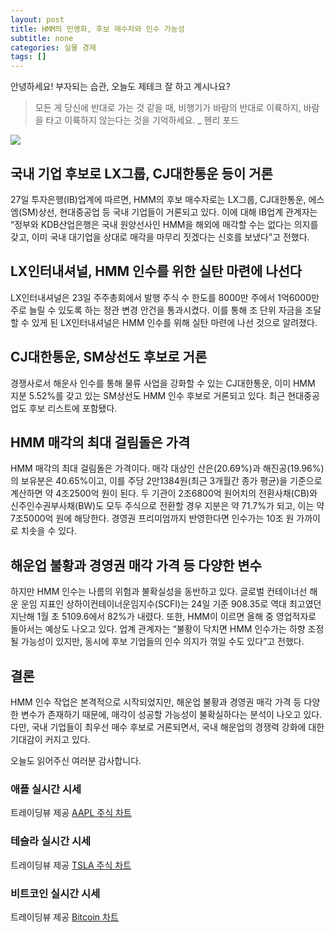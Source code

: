 ```yaml
---
layout: post
title: HMM의 민영화, 후보 매수자와 인수 가능성
subtitle: none
categories: 실물 경제
tags: []
---
```


안녕하세요! 부자되는 습관, 오늘도 제테크 잘 하고 계시나요?

> 모든 게 당신에 반대로 가는 것 같을 때, 비행기가 바람의 반대로 이륙하지, 바람을 타고 이륙하지 않는다는 것을 기억하세요. _ 헨리 포드






![](https://source.unsplash.com/800x450/?luxury)

##  국내 기업 후보로 LX그룹, CJ대한통운 등이 거론

27일 투자은행(IB)업계에 따르면, HMM의 후보 매수자로는 LX그룹, CJ대한통운, 에스엠(SM)상선, 현대중공업 등 국내 기업들이 거론되고 있다. 이에 대해 IB업계 관계자는 “정부와 KDB산업은행은 국내 원양선사인 HMM을 해외에 매각할 수는 없다는 의지를 갖고, 이미 국내 대기업을 상대로 매각을 마무리 짓겠다는 신호를 보냈다”고 전했다.

## LX인터내셔널, HMM 인수를 위한 실탄 마련에 나선다

LX인터내셔널은 23일 주주총회에서 발행 주식 수 한도를 8000만 주에서 1억6000만 주로 늘릴 수 있도록 하는 정관 변경 안건을 통과시켰다. 이를 통해 조 단위 자금을 조달할 수 있게 된 LX인터내셔널은 HMM 인수를 위해 실탄 마련에 나선 것으로 알려졌다.

## CJ대한통운, SM상선도 후보로 거론

경쟁사로서 해운사 인수를 통해 물류 사업을 강화할 수 있는 CJ대한통운, 이미 HMM 지분 5.52%를 갖고 있는 SM상선도 HMM 인수 후보로 거론되고 있다. 최근 현대중공업도 후보 리스트에 포함됐다.

## HMM 매각의 최대 걸림돌은 가격

HMM 매각의 최대 걸림돌은 가격이다. 매각 대상인 산은(20.69%)과 해진공(19.96%)의 보유분은 40.65%이고, 이를 주당 2만1384원(최근 3개월간 종가 평균)을 기준으로 계산하면 약 4조2500억 원이 된다. 두 기관이 2조6800억 원어치의 전환사채(CB)와 신주인수권부사채(BW)도 모두 주식으로 전환할 경우 지분은 약 71.7%가 되고, 이는 약 7조5000억 원에 해당한다. 경영권 프리미엄까지 반영한다면 인수가는 10조 원 가까이로 치솟을 수 있다.

## 해운업 불황과 경영권 매각 가격 등 다양한 변수

하지만 HMM 인수는 나름의 위험과 불확실성을 동반하고 있다. 글로벌 컨테이너선 해운 운임 지표인 상하이컨테이너운임지수(SCFI)는 24일 기준 908.35로 역대 최고였던 지난해 1월 초 5109.6에서 82%가 내렸다. 또한, HMM이 이르면 올해 중 영업적자로 돌아서는 예상도 나오고 있다. 업계 관계자는 “불황이 닥치면 HMM 인수가는 하향 조정될 가능성이 있지만, 동시에 후보 기업들의 인수 의지가 꺾일 수도 있다”고 전했다.

## 결론

HMM 인수 작업은 본격적으로 시작되었지만, 해운업 불황과 경영권 매각 가격 등 다양한 변수가 존재하기 때문에, 매각이 성공할 가능성이 불확실하다는 분석이 나오고 있다. 다만, 국내 기업들이 최우선 매수 후보로 거론되면서, 국내 해운업의 경쟁력 강화에 대한 기대감이 커지고 있다.

오늘도 읽어주신 여러분 감사합니다.

### 애플 실시간 시세


<!-- TradingView Widget BEGIN -->
<div class="tradingview-widget-container">
  <div id="tradingview_6a264"></div>
  <div class="tradingview-widget-copyright">트레이딩뷰 제공 <a href="https://kr.tradingview.com/symbols/NASDAQ-AAPL/" rel="noopener" target="_blank"><span class="blue-text">AAPL 주식 차트</span></a></div>
  <script type="text/javascript" src="https://s3.tradingview.com/tv.js"></script>
  <script type="text/javascript">
  new TradingView.widget(
  {
  "autosize": true,
  "symbol": "NASDAQ:AAPL",
  "interval": "D",
  "timezone": "Asia/Seoul",
  "theme": "light",
  "style": "1",
  "locale": "kr",
  "toolbar_bg": "#f1f3f6",
  "enable_publishing": false,
  "hide_top_toolbar": true,
  "hide_legend": true,
  "save_image": false,
  "container_id": "tradingview_6a264"
}
  );
  </script>
</div>
<!-- TradingView Widget END -->


### 테슬라 실시간 시세


<!-- TradingView Widget BEGIN -->
<div class="tradingview-widget-container">
  <div id="tradingview_39d77"></div>
  <div class="tradingview-widget-copyright">트레이딩뷰 제공 <a href="https://kr.tradingview.com/symbols/NASDAQ-TSLA/" rel="noopener" target="_blank"><span class="blue-text">TSLA 주식 차트</span></a></div>
  <script type="text/javascript" src="https://s3.tradingview.com/tv.js"></script>
  <script type="text/javascript">
  new TradingView.widget(
  {
  "autosize": true,
  "symbol": "NASDAQ:TSLA",
  "interval": "D",
  "timezone": "Asia/Seoul",
  "theme": "light",
  "style": "1",
  "locale": "kr",
  "toolbar_bg": "#f1f3f6",
  "enable_publishing": false,
  "hide_top_toolbar": true,
  "hide_legend": true,
  "save_image": false,
  "container_id": "tradingview_39d77"
}
  );
  </script>
</div>
<!-- TradingView Widget END -->


### 비트코인 실시간 시세


<!-- TradingView Widget BEGIN -->
<div class="tradingview-widget-container">
  <div id="tradingview_3f91e"></div>
  <div class="tradingview-widget-copyright">트레이딩뷰 제공 <a href="https://kr.tradingview.com/symbols/BTCUSD/?exchange=BITSTAMP" rel="noopener" target="_blank"><span class="blue-text">Bitcoin 차트</span></a></div>
  <script type="text/javascript" src="https://s3.tradingview.com/tv.js"></script>
  <script type="text/javascript">
  new TradingView.widget(
  {
  "autosize": true,
  "symbol": "BITSTAMP:BTCUSD",
  "interval": "D",
  "timezone": "Asia/Seoul",
  "theme": "light",
  "style": "1",
  "locale": "kr",
  "toolbar_bg": "#f1f3f6",
  "enable_publishing": false,
  "hide_top_toolbar": true,
  "hide_legend": true,
  "save_image": false,
  "container_id": "tradingview_3f91e"
}
  );
  </script>
</div>
<!-- TradingView Widget END -->

